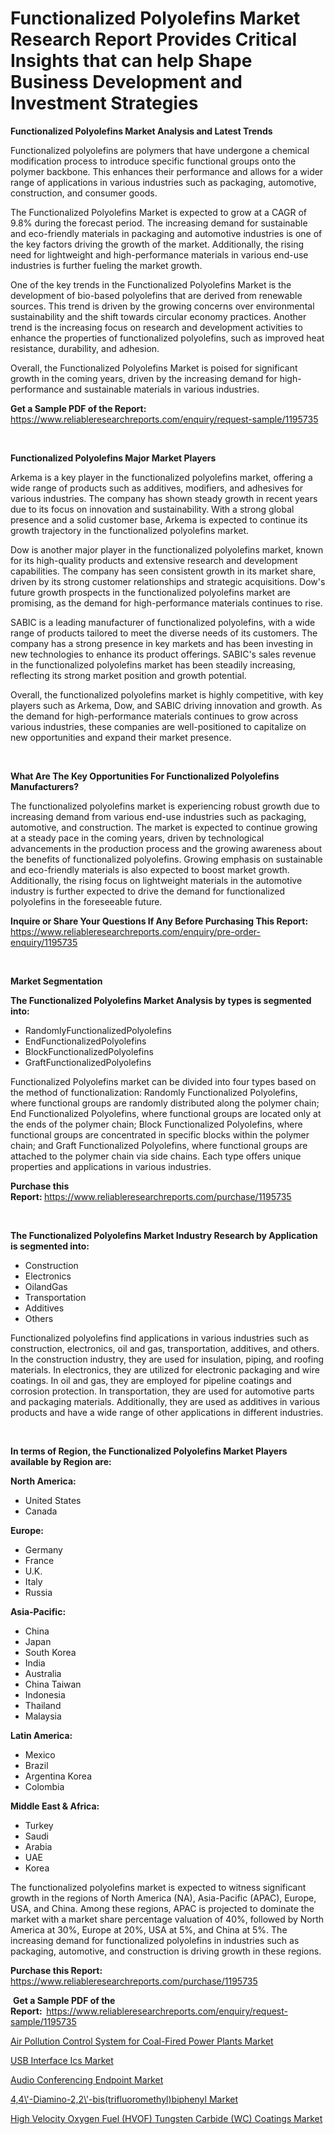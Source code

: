 <p><h1>Functionalized Polyolefins Market Research Report Provides Critical Insights that can help Shape Business Development and Investment Strategies</h1></p><p><strong>Functionalized Polyolefins Market Analysis and Latest Trends</strong></p>
<p><p>Functionalized polyolefins are polymers that have undergone a chemical modification process to introduce specific functional groups onto the polymer backbone. This enhances their performance and allows for a wider range of applications in various industries such as packaging, automotive, construction, and consumer goods.</p><p>The Functionalized Polyolefins Market is expected to grow at a CAGR of 9.8% during the forecast period. The increasing demand for sustainable and eco-friendly materials in packaging and automotive industries is one of the key factors driving the growth of the market. Additionally, the rising need for lightweight and high-performance materials in various end-use industries is further fueling the market growth.</p><p>One of the key trends in the Functionalized Polyolefins Market is the development of bio-based polyolefins that are derived from renewable sources. This trend is driven by the growing concerns over environmental sustainability and the shift towards circular economy practices. Another trend is the increasing focus on research and development activities to enhance the properties of functionalized polyolefins, such as improved heat resistance, durability, and adhesion.</p><p>Overall, the Functionalized Polyolefins Market is poised for significant growth in the coming years, driven by the increasing demand for high-performance and sustainable materials in various industries.</p></p>
<p><strong>Get a Sample PDF of the Report:&nbsp;</strong> <a href="https://www.reliableresearchreports.com/enquiry/request-sample/1195735">https://www.reliableresearchreports.com/enquiry/request-sample/1195735</a></p>
<p>&nbsp;</p>
<p><strong>Functionalized Polyolefins Major Market Players</strong></p>
<p><p>Arkema is a key player in the functionalized polyolefins market, offering a wide range of products such as additives, modifiers, and adhesives for various industries. The company has shown steady growth in recent years due to its focus on innovation and sustainability. With a strong global presence and a solid customer base, Arkema is expected to continue its growth trajectory in the functionalized polyolefins market.</p><p>Dow is another major player in the functionalized polyolefins market, known for its high-quality products and extensive research and development capabilities. The company has seen consistent growth in its market share, driven by its strong customer relationships and strategic acquisitions. Dow's future growth prospects in the functionalized polyolefins market are promising, as the demand for high-performance materials continues to rise.</p><p>SABIC is a leading manufacturer of functionalized polyolefins, with a wide range of products tailored to meet the diverse needs of its customers. The company has a strong presence in key markets and has been investing in new technologies to enhance its product offerings. SABIC's sales revenue in the functionalized polyolefins market has been steadily increasing, reflecting its strong market position and growth potential.</p><p>Overall, the functionalized polyolefins market is highly competitive, with key players such as Arkema, Dow, and SABIC driving innovation and growth. As the demand for high-performance materials continues to grow across various industries, these companies are well-positioned to capitalize on new opportunities and expand their market presence.</p></p>
<p>&nbsp;</p>
<p><strong>What Are The Key Opportunities For Functionalized Polyolefins Manufacturers?</strong></p>
<p><p>The functionalized polyolefins market is experiencing robust growth due to increasing demand from various end-use industries such as packaging, automotive, and construction. The market is expected to continue growing at a steady pace in the coming years, driven by technological advancements in the production process and the growing awareness about the benefits of functionalized polyolefins. Growing emphasis on sustainable and eco-friendly materials is also expected to boost market growth. Additionally, the rising focus on lightweight materials in the automotive industry is further expected to drive the demand for functionalized polyolefins in the foreseeable future.</p></p>
<p><strong>Inquire or Share Your Questions If Any Before Purchasing This Report:</strong> <a href="https://www.reliableresearchreports.com/enquiry/pre-order-enquiry/1195735">https://www.reliableresearchreports.com/enquiry/pre-order-enquiry/1195735</a></p>
<p>&nbsp;</p>
<p><strong>Market Segmentation</strong></p>
<p><strong>The Functionalized Polyolefins Market Analysis by types is segmented into:</strong></p>
<p><ul><li>RandomlyFunctionalizedPolyolefins</li><li>EndFunctionalizedPolyolefins</li><li>BlockFunctionalizedPolyolefins</li><li>GraftFunctionalizedPolyolefins</li></ul></p>
<p><p>Functionalized Polyolefins market can be divided into four types based on the method of functionalization: Randomly Functionalized Polyolefins, where functional groups are randomly distributed along the polymer chain; End Functionalized Polyolefins, where functional groups are located only at the ends of the polymer chain; Block Functionalized Polyolefins, where functional groups are concentrated in specific blocks within the polymer chain; and Graft Functionalized Polyolefins, where functional groups are attached to the polymer chain via side chains. Each type offers unique properties and applications in various industries.</p></p>
<p><strong>Purchase this Report:&nbsp;</strong><a href="https://www.reliableresearchreports.com/purchase/1195735">https://www.reliableresearchreports.com/purchase/1195735</a></p>
<p>&nbsp;</p>
<p><strong>The Functionalized Polyolefins Market Industry Research by Application is segmented into:</strong></p>
<p><ul><li>Construction</li><li>Electronics</li><li>OilandGas</li><li>Transportation</li><li>Additives</li><li>Others</li></ul></p>
<p><p>Functionalized polyolefins find applications in various industries such as construction, electronics, oil and gas, transportation, additives, and others. In the construction industry, they are used for insulation, piping, and roofing materials. In electronics, they are utilized for electronic packaging and wire coatings. In oil and gas, they are employed for pipeline coatings and corrosion protection. In transportation, they are used for automotive parts and packaging materials. Additionally, they are used as additives in various products and have a wide range of other applications in different industries.</p></p>
<p>&nbsp;</p>
<p><strong>In terms of Region, the Functionalized Polyolefins Market Players available by Region are:</strong></p>
<p>
    <p> <strong> North America: </strong>
        <ul>
            <li>United States</li>
            <li>Canada</li>
        </ul>
        </p> 
    <p> <strong> Europe: </strong>
        <ul>
            <li>Germany</li>
            <li>France</li>
            <li>U.K.</li>
            <li>Italy</li>
            <li>Russia</li>
        </ul>
        </p> 
    <p> <strong> Asia-Pacific: </strong>
        <ul>
            <li>China</li>
            <li>Japan</li>
            <li>South Korea</li>
            <li>India</li>
            <li>Australia</li>
            <li>China Taiwan</li>
            <li>Indonesia</li>
            <li>Thailand</li>
            <li>Malaysia</li>
        </ul>
        </p> 
    <p> <strong> Latin America: </strong>
        <ul>
            <li>Mexico</li>
            <li>Brazil</li>
            <li>Argentina Korea</li>
            <li>Colombia</li>
        </ul>
        </p> 
    <p> <strong> Middle East & Africa: </strong>
        <ul>
            <li>Turkey</li>
            <li>Saudi</li>
            <li>Arabia</li>
            <li>UAE</li>
            <li>Korea</li>
        </ul>
    </p>
    </p>
<p><p>The functionalized polyolefins market is expected to witness significant growth in the regions of North America (NA), Asia-Pacific (APAC), Europe, USA, and China. Among these regions, APAC is projected to dominate the market with a market share percentage valuation of 40%, followed by North America at 30%, Europe at 20%, USA at 5%, and China at 5%. The increasing demand for functionalized polyolefins in industries such as packaging, automotive, and construction is driving growth in these regions.</p></p>
<p><strong>Purchase this Report: </strong><a href="https://www.reliableresearchreports.com/purchase/1195735">https://www.reliableresearchreports.com/purchase/1195735</a></p>
<p>&nbsp;<strong>Get a Sample PDF of the Report:&nbsp;&nbsp;</strong><a href="https://www.reliableresearchreports.com/enquiry/request-sample/1195735">https://www.reliableresearchreports.com/enquiry/request-sample/1195735</a></p>
<p><strong></strong></p>
<p><p><a href="https://medium.com/@cletusrice655/air-pollution-control-system-for-coal-fired-power-plants-market-report-reveals-the-latest-trends-4b1b775220e1">Air Pollution Control System for Coal-Fired Power Plants Market</a></p><p><a href="https://issuu.com/reportprime-2/docs/usb-interface-ics-market-size-2030.pptx">USB Interface Ics Market</a></p><p><a href="https://medium.com/@cletusrice655/audio-conferencing-endpoint-market-size-cagr-trends-2024-2030-a3d0d5d8d2e6">Audio Conferencing Endpoint Market</a></p><p><a href="https://github.com/irfadac/Market-Research-Report-List-1/blob/main/44-diamino-22-bistrifluoromethylbiphenyl-market.md">4,4\'-Diamino-2,2\'-bis(trifluoromethyl)biphenyl Market</a></p><p><a href="https://github.com/ashepherd82/Market-Research-Report-List-3/blob/main/high-velocity-oxygen-fuel-hvof-tungsten-carbide-wc-coatings-market.md">High Velocity Oxygen Fuel (HVOF) Tungsten Carbide (WC) Coatings Market</a></p></p>